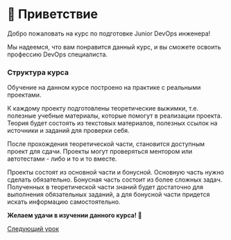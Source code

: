 # 👋 Приветствие

Добро пожаловать на курс по подготовке Junior DevOps инженера!

Мы надеемся, что вам понравится данный курс, и вы сможете освоить профессию DevOps специалиста.

### Структура курса

Обучение на данном курсе построено на практике с реальными проектами.

К каждому проекту подготовлены теоретические выжимки, т.е. полезные учебные материалы,
которые помогут в реализации проекта. Теория будет состоять из текстовых материалов,
полезных ссылок на источники и заданий для проверки себя.

После прохождения теоретической части, становится доступным проект для сдачи. Проекты могут
проверяться ментором или автотестами - либо и то и то вместе.

Проекты состоят из основной части и бонусной. Основную часть нужно сделать обязательно.
Бонусная часть состоит из более сложных задач. Полученных в теоретической части знаний будет достаточно для выполнения обязательных заданий, а для бонусной части придется искать информацию самостоятельно.

**Желаем удачи в изучении данного курса! 💫**

[Следующий урок](./STEP-2.md)
